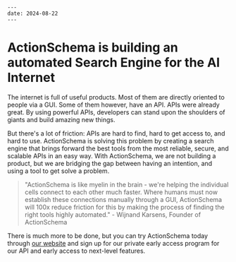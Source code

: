 ```
---
date: 2024-08-22
---
```

# ActionSchema is building an automated Search Engine for the AI Internet

The internet is full of useful products. Most of them are directly oriented to people via a GUI. Some of them however, have an API. APIs were already great. By using powerful APIs, developers can stand upon the shoulders of giants and build amazing new things.

But there's a lot of friction: APIs are hard to find, hard to get access to, and hard to use. ActionSchema is solving this problem by creating a search engine that brings forward the best tools from the most reliable, secure, and scalable APIs in an easy way. With ActionSchema, we are not building a product, but we are bridging the gap between having an intention, and using a tool to get solve a problem.

> "ActionSchema is like myelin in the brain - we're helping the individual cells connect to each other much faster. Where humans must now establish these connections manually through a GUI, ActionSchema will 100x reduce friction for this by making the process of finding the right tools highly automated." - Wijnand Karsens, Founder of ActionSchema

There is much more to be done, but you can try ActionSchema today through [our website](https://actionschema.com) and sign up for our private early access program for our API and early access to next-level features.
